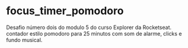 # focus_timer_pomodoro
Desafio número dois do modulo 5 do curso Explorer da Rocketseat. contador estilo pomodoro para 25 minutos com som de alarme, clicks e fundo musical.
